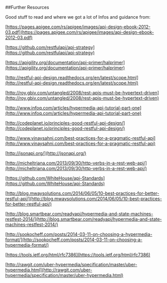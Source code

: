 ##Further Resources

Good stuff to read and where we got a lot of Infos and guidance from:

[https://pages.apigee.com/rs/apigee/images/api-design-ebook-2012-03.pdf](https://pages.apigee.com/rs/apigee/images/api-design-ebook-2012-03.pdf)

[https://github.com/restfulapi/api-strategy](https://github.com/restfulapi/api-strategy)

[https://apigility.org/documentation/api-primer/halprimer](https://apigility.org/documentation/api-primer/halprimer)

[http://restful-api-design.readthedocs.org/en/latest/scope.html](http://restful-api-design.readthedocs.org/en/latest/scope.html)

[http://roy.gbiv.com/untangled/2008/rest-apis-must-be-hypertext-driven](http://roy.gbiv.com/untangled/2008/rest-apis-must-be-hypertext-driven)

[http://www.infoq.com/articles/hypermedia-api-tutorial-part-one](http://www.infoq.com/articles/hypermedia-api-tutorial-part-one)

[http://codeplanet.io/principles-good-restful-api-design/](http://codeplanet.io/principles-good-restful-api-design/)

[http://www.vinaysahni.com/best-practices-for-a-pragmatic-restful-api](http://www.vinaysahni.com/best-practices-for-a-pragmatic-restful-api)

[http://jsonapi.org/](http://jsonapi.org/)

[http://micheltriana.com/2013/09/30/http-verbs-in-a-rest-web-api/](http://micheltriana.com/2013/09/30/http-verbs-in-a-rest-web-api/)

[https://github.com/WhiteHouse/api-Standards](https://github.com/WhiteHouse/api-Standards)

[http://blog.mwaysolutions.com/2014/06/05/10-best-practices-for-better-restful-api/](http://blog.mwaysolutions.com/2014/06/05/10-best-practices-for-better-restful-api/)

[http://blog.smartbear.com/readyapi/hypermedia-and-state-machines-restfest-2014/](http://blog.smartbear.com/readyapi/hypermedia-and-state-machines-restfest-2014/)

[http://sookocheff.com/posts/2014-03-11-on-choosing-a-hypermedia-format/](http://sookocheff.com/posts/2014-03-11-on-choosing-a-hypermedia-format/)

[https://tools.ietf.org/html/rfc7386](https://tools.ietf.org/html/rfc7386)

[http://rawgit.com/uber-hypermedia/specification/master/uber-hypermedia.html](http://rawgit.com/uber-hypermedia/specification/master/uber-hypermedia.html)

 
